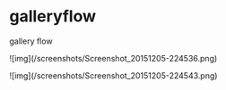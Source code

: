 # galleryflow
gallery flow

<p></p>
![img](/screenshots/Screenshot_20151205-224536.png)

<p></p>
![img](/screenshots/Screenshot_20151205-224543.png)